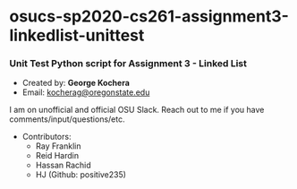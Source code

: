 # osucs-sp2020-cs261-assignment3-linkedlist-unittest

### Unit Test Python script for Assignment 3 - Linked List

- Created by: **George Kochera**
- Email: kocherag@oregonstate.edu

I am on unofficial and official OSU Slack. Reach out to me if you have comments/input/questions/etc.

- Contributors:
  - Ray Franklin
  - Reid Hardin
  - Hassan Rachid
  - HJ (Github: positive235)
